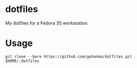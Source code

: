 # dotfiles
My dotfiles for a Fedora 35 workstation.

# Usage
`git clone --bare https://github.com/gohanko/dotfiles.git $HOME/.dotfiles`

